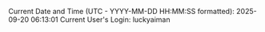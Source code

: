 Current Date and Time (UTC - YYYY-MM-DD HH:MM:SS formatted): 2025-09-20 06:13:01
Current User's Login: luckyaiman
